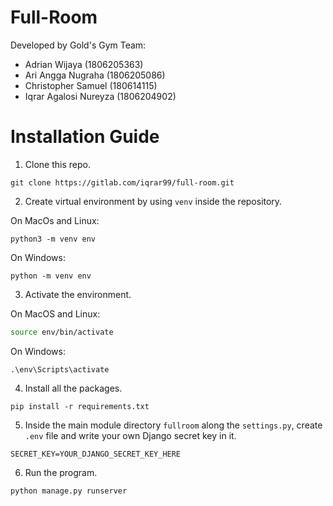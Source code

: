 # Full-Room

Developed by Gold's Gym Team:
- Adrian Wijaya (1806205363)
- Ari Angga Nugraha (1806205086)
- Christopher Samuel (180614115)
- Iqrar Agalosi Nureyza (1806204902)

# Installation Guide
1. Clone this repo.
```
git clone https://gitlab.com/iqrar99/full-room.git
```

2. Create virtual environment by using `venv` inside the repository.

On MacOs and Linux:
```
python3 -m venv env
```
On Windows:
```
python -m venv env
```
3. Activate the environment.

On MacOS and Linux:
```bash
source env/bin/activate
```

On Windows:
```
.\env\Scripts\activate
```

4. Install all the packages.
```
pip install -r requirements.txt
```

5. Inside the main module directory `fullroom` along the `settings.py`, create `.env` file and write your own Django secret key in it.
```
SECRET_KEY=YOUR_DJANGO_SECRET_KEY_HERE
```

6. Run the program.
```
python manage.py runserver
```